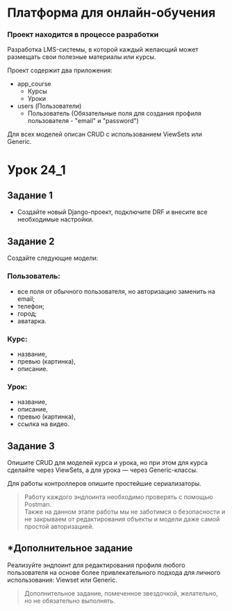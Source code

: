 # Платформа для онлайн-обучения
### Проект находится в процессе разработки

Разработка LMS-системы, в которой каждый желающий может размещать свои полезные материалы или курсы.

Проект содержит два приложения:
- app_course
    - Курсы 
    - Уроки
- users (Пользователи)
    - Пользователь (Обязательные поля для создания профиля пользователя - "email" и "password")

Для всех моделей описан CRUD с использованием ViewSets или Generic.

# Урок 24_1

## Задание 1
- Создайте новый Django-проект, подключите DRF и внесите все необходимые настройки.

## Задание 2
Создайте следующие модели:

### Пользователь:
- все поля от обычного пользователя, но авторизацию заменить на email;
- телефон;
- город;
- аватарка.
### Курс:
- название,
- превью (картинка),
- описание.
### Урок:
- название,
- описание,
- превью (картинка),
- ссылка на видео.
## Задание 3
Опишите CRUD для моделей курса и урока, но при этом для курса сделайте через ViewSets, а для урока — через Generic-классы.

Для работы контроллеров опишите простейшие сериализаторы.

>Работу каждого эндпоинта необходимо проверять с помощью Postman.   
Также на данном этапе работы мы не заботимся о безопасности и не закрываем от редактирования объекты и модели даже самой простой авторизацией.

## *Дополнительное задание
Реализуйте эндпоинт для редактирования профиля любого пользователя на основе более привлекательного подхода для личного использования: Viewset или Generic.

>Дополнительное задание, помеченное звездочкой, желательно, но не обязательно выполнять.